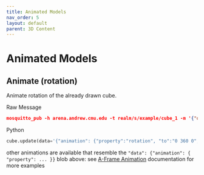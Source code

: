 ```yaml
---
title: Animated Models
nav_order: 5
layout: default
parent: 3D Content
---
```


# Animated Models

## Animate (rotation)

Animate rotation of the already drawn cube.

Raw Message

```json
mosquitto_pub -h arena.andrew.cmu.edu -t realm/s/example/cube_1 -m '{"object_id" : "cube_1", "action": "update", "type": "object", "data": { "animation": { "property": "rotation", "to": "0 360 0", "loop": true, "dur": 10000}} }'
```

Python

```python
cube.update(data='{"animation": {"property":"rotation", "to":"0 360 0", "loop":"true", "dur":10000}}')
```

other animations are available that resemble the `"data": {"animation": { "property": ... }}` blob above: see [A-Frame Animation](https://aframe.io/docs/1.0.0/components/animation.html) documentation for more examples
